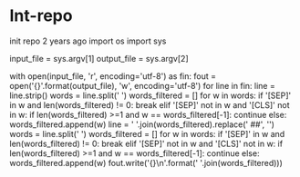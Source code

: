 # Int-repo


init repo
2 years ago
import os
import sys

input_file = sys.argv[1]
output_file = sys.argv[2]

with open(input_file, 'r', encoding='utf-8') as fin:
    fout = open('{}'.format(output_file), 'w', encoding='utf-8')
    for line in fin:
        line = line.strip()
        words = line.split(' ')
        words_filtered = []
        for w in words:
            if '[SEP]' in w and len(words_filtered) != 0:
                break
            elif '[SEP]' not in w and '[CLS]' not in w:
                if len(words_filtered) >=1 and w == words_filtered[-1]:
                    continue
                else:
                    words_filtered.append(w)
        line = ' '.join(words_filtered).replace(' ##', '')
        words = line.split(' ')
        words_filtered = []
        for w in words:
            if '[SEP]' in w and len(words_filtered) != 0:
                break
            elif '[SEP]' not in w and '[CLS]' not in w:
                if len(words_filtered) >=1 and w == words_filtered[-1]:
                    continue
                else:
                    words_filtered.append(w)
        fout.write('{}\n'.format(' '.join(words_filtered)))
        
